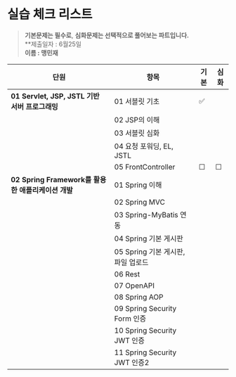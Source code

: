 # 실습 체크 리스트

> **기본문제는 필수로**, **심화문제는 선택적으로 풀어보는 파트입니다.**   
> **제출일자 : 6월25일  
> **이름 : 맹민재**   

| 단원 | 항목 | 기본 | 심화 |
|------|------|------|------|
| **01 Servlet, JSP, JSTL 기반 서버 프로그래밍** | 01 서블릿 기초 | ✅ |  |
| | 02 JSP의 이해 |  |  |
| | 03 서블릿 심화 |  |  |
| | 04 요청 포워딩, EL, JSTL |  |  |
| | 05 FrontController | ☐ | ☐ |
| **02 Spring Framework를 활용한 애플리케이션 개발** | 01 Spring 이해 |  |  |
| | 02 Spring MVC |  |  |
| | 03 Spring-MyBatis 연동 |  |  |
| | 04 Spring 기본 게시판 |  |  |
| | 05 Spring 기본 게시판, 파일 업로드 |  |  |
| | 06 Rest |  |  |
| | 07 OpenAPI |  |  |
| | 08 Spring AOP |  |  |
| | 09 Spring Security Form 인증 |  |  |
| | 10 Spring Security JWT 인증 |  |  |
| | 11 Spring Security JWT 인증2 |  |  |
